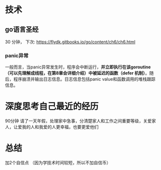 # 技术
## go语言圣经
30 分钟， 下次: https://flydk.gitbooks.io/go/content/ch6/ch6.html
### panic异常
一般而言，当panic异常发生时，程序会中断运行，**并立即执行在该goroutine（可以先理解成线程，在第8章会详细介绍）中被延迟的函数（defer 机制）**。随后，程序崩溃并输出日志信息。日志信息包括panic value和函数调用的堆栈跟踪信息。

# 深度思考自己最近的经历
90分钟
请了一天年假，处理家中急事，分清楚家人和工作之间重要等级，关爱家人，让爱我的人和我爱的人更幸福，也要更爱他们

# 总结
加2个自信点 （因为学技术时间较短，所以不加自信币）